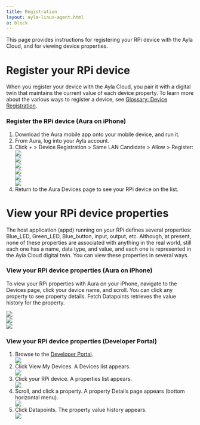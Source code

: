 ```yaml
---
title: Registration
layout: ayla-linux-agent.html
a: block
---
```


This page provides instructions for registering your RPi device with the Ayla Cloud, and for viewing device properties.

# Register your RPi device

When you register your device with the Ayla Cloud, you pair it with a digital twin that maintains the current value of each device property. To learn more about the various ways to register a device, see [Glossary: Device Registration](/glossary/device-registration).

### Register the RPi device (Aura on iPhone)

<ol>
<li>Download the Aura mobile app onto your mobile device, and run it.</li>

<li>From Aura, log into your Ayla account.</li>

<li>Click + > Device Registration > Same LAN Candidate > Allow > Register:
<div class="row">
<div class="col-lg-4 col-md-6 col-sm-12">
<img class="img-fluid" src="aura-001.jpg">
</div>
<div class="col-lg-4 col-md-6 col-sm-12">
<img class="img-fluid" src="aura-002.jpg">
</div>
<div class="col-lg-4 col-md-6 col-sm-12">
<img class="img-fluid" src="aura-003.jpg">
</div>

<div class="col-lg-4 col-md-6 col-sm-12">
<img class="img-fluid" src="aura-004.jpg">
</div>
<div class="col-lg-4 col-md-6 col-sm-12">
<img class="img-fluid" src="aura-005.jpg">
</div>
<div class="col-lg-4 col-md-6 col-sm-12">
<img class="img-fluid" src="aura-006.jpg">
</div>
</div>
</li>

<li>Return to the Aura Devices page to see your RPi device on the list.</li>
</ol>

# View your RPi device properties

The host application (appd) running on your RPi defines several properties: Blue_LED, Green_LED, Blue_button, input, output, etc. Although, at present, none of these properties are associated with anything in the real world, still each one has a name, data type, and value, and each one is represented in the Ayla Cloud digital twin. You can view these properties in several ways.

### View your RPi device properties (Aura on iPhone)

To view your RPi properties with Aura on your iPhone, navigate to the Devices page, click your device name, and scroll. You can click any property to see property details. Fetch Datapoints retrieves the value history for the property.

<div class="row">
<div class="col-lg-4 col-md-6 col-sm-12">
<img class="img-fluid" src="aura-006.jpg">
</div>
<div class="col-lg-4 col-md-6 col-sm-12">
<img class="img-fluid" src="../tests/aura-007.jpg">
</div>
<div class="col-lg-4 col-md-6 col-sm-12">
<img class="img-fluid" src="aura-024.jpg">
</div>
</div>
</li>

### View your RPi device properties (Developer Portal)

<ol>
<li>Browse to the <a href="https://developer.aylanetworks.com/">Developer Portal</a>.
<div class="row">
<div class="col-lg-8 col-md-10 col-sm-12">
<img class="img-fluid" src="dev-portal-003.jpg">
</div>
</div>
</li>
<li>Click View My Devices. A Devices list appears.
<div class="row">
<div class="col-lg-8 col-md-10 col-sm-12">
<img class="img-fluid" src="dev-portal-004.jpg">
</div>
</div>
</li>
<li>Click your RPi device. A properties list appears.
<div class="row">
<div class="col-lg-8 col-md-10 col-sm-12">
<img class="img-fluid" src="dev-portal-005.jpg">
</div>
</div>
</li>
<li>Scroll, and click a property. A property Details page appears (bottom horizontal menu).
<div class="row">
<div class="col-lg-8 col-md-10 col-sm-12">
<img class="img-fluid" src="dev-portal-006.jpg">
</div>
</div>
</li>
<li>Click Datapoints. The property value history appears. 
<div class="row">
<div class="col-lg-8 col-md-10 col-sm-12">
<img class="img-fluid" src="dev-portal-007.jpg">
</div>
</div>
</li>
</ol>

